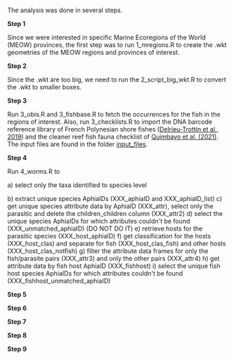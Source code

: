 The analysis was done in several steps. 

**Step 1**

Since we were interested in specific Marine Ecoregions of the World (MEOW) provinces, the first step was to run 1_mregions.R to create the .wkt geometries of the MEOW regions and provinces of interest.

**Step 2**

Since the .wkt are too big, we need to run the 2_script_big_wkt.R to convert the .wkt to smaller boxes. 

**Step 3**

Run 3_obis.R and 3_fishbase.R to fetch the occurrences for the fish in the regions of interest.
Also, run 3_checklists.R to import the DNA barcode reference library of French Polynesian shore fishes ([Delrieu-Trottin et al., 2019](https://doi.org/10.1038/s41597-019-0123-5)) and the cleaner reef fish fauna checklist of [Quimbayo et al. (2021)](https://doi.org/10.1111/jbi.14214). The input files are found in the folder [input_files](https://github.com/cpavloud/LabEx_CORAIL/tree/main/input_files/).

**Step 4**

Run 4_worms.R to

a) select only the taxa identified to species level


b) extract unique species AphiaIDs (XXX_aphiaID and XXX_aphiaID_list)
c) get unique species attribute data by AphiaID (XXX_attr), select only the parasitic and delete the children_children column (XXX_attr2)
d) select the unique species AphiaIDs for which attributes couldn't be found (XXX_unmatched_aphiaID) (DO NOT DO IT)
e) retrieve hosts for the parasitic species (XXX_host_aphiaID)
f) get classification for the hosts (XXX_host_clas) and separate for fish (XXX_host_clas_fish) and other hosts (XXX_host_clas_notfish)
g) filter the attribute data frames for only the fish/parasite pairs (XXX_attr3) and only the other pairs (XXX_attr4)
h) get attribute data by fish host AphiaID (XXX_fishhost)
i) select the unique fish host species AphiaIDs for which attributes couldn't be found (XXX_fishhost_unmatched_aphiaID)	

**Step 5**


**Step 6**


**Step 7**



**Step 8**


**Step 9**